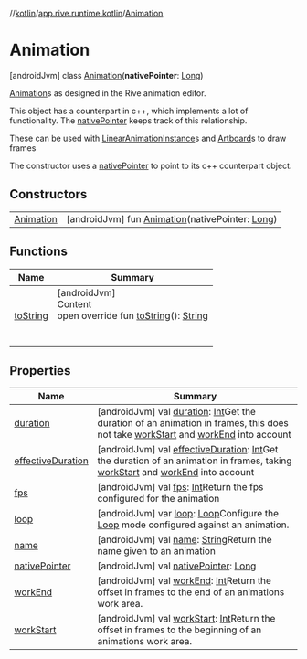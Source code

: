 //[kotlin](../../../index.md)/[app.rive.runtime.kotlin](../index.md)/[Animation](index.md)



# Animation  
 [androidJvm] class [Animation](index.md)(**nativePointer**: [Long](https://kotlinlang.org/api/latest/jvm/stdlib/kotlin/-long/index.html))

[Animation](index.md)s as designed in the Rive animation editor.



This object has a counterpart in c++, which implements a lot of functionality. The [nativePointer](native-pointer.md) keeps track of this relationship.



These can be used with [LinearAnimationInstance](../-linear-animation-instance/index.md)s and [Artboard](../-artboard/index.md)s to draw frames



The constructor uses a [nativePointer](native-pointer.md) to point to its c++ counterpart object.

   


## Constructors  
  
| | |
|---|---|
| <a name="app.rive.runtime.kotlin/Animation/Animation/#kotlin.Long/PointingToDeclaration/"></a>[Animation](-animation.md)| <a name="app.rive.runtime.kotlin/Animation/Animation/#kotlin.Long/PointingToDeclaration/"></a> [androidJvm] fun [Animation](-animation.md)(nativePointer: [Long](https://kotlinlang.org/api/latest/jvm/stdlib/kotlin/-long/index.html))   <br>|


## Functions  
  
|  Name |  Summary | 
|---|---|
| <a name="app.rive.runtime.kotlin/Animation/toString/#/PointingToDeclaration/"></a>[toString](to-string.md)| <a name="app.rive.runtime.kotlin/Animation/toString/#/PointingToDeclaration/"></a>[androidJvm]  <br>Content  <br>open override fun [toString](to-string.md)(): [String](https://kotlinlang.org/api/latest/jvm/stdlib/kotlin/-string/index.html)  <br><br><br>|


## Properties  
  
|  Name |  Summary | 
|---|---|
| <a name="app.rive.runtime.kotlin/Animation/duration/#/PointingToDeclaration/"></a>[duration](duration.md)| <a name="app.rive.runtime.kotlin/Animation/duration/#/PointingToDeclaration/"></a> [androidJvm] val [duration](duration.md): [Int](https://kotlinlang.org/api/latest/jvm/stdlib/kotlin/-int/index.html)Get the duration of an animation in frames, this does not take [workStart](work-start.md) and [workEnd](work-end.md) into account   <br>|
| <a name="app.rive.runtime.kotlin/Animation/effectiveDuration/#/PointingToDeclaration/"></a>[effectiveDuration](effective-duration.md)| <a name="app.rive.runtime.kotlin/Animation/effectiveDuration/#/PointingToDeclaration/"></a> [androidJvm] val [effectiveDuration](effective-duration.md): [Int](https://kotlinlang.org/api/latest/jvm/stdlib/kotlin/-int/index.html)Get the duration of an animation in frames, taking [workStart](work-start.md) and [workEnd](work-end.md) into account   <br>|
| <a name="app.rive.runtime.kotlin/Animation/fps/#/PointingToDeclaration/"></a>[fps](fps.md)| <a name="app.rive.runtime.kotlin/Animation/fps/#/PointingToDeclaration/"></a> [androidJvm] val [fps](fps.md): [Int](https://kotlinlang.org/api/latest/jvm/stdlib/kotlin/-int/index.html)Return the fps configured for the animation   <br>|
| <a name="app.rive.runtime.kotlin/Animation/loop/#/PointingToDeclaration/"></a>[loop](loop.md)| <a name="app.rive.runtime.kotlin/Animation/loop/#/PointingToDeclaration/"></a> [androidJvm] var [loop](loop.md): [Loop](../-loop/index.md)Configure the [Loop](../-loop/index.md) mode configured against an animation.   <br>|
| <a name="app.rive.runtime.kotlin/Animation/name/#/PointingToDeclaration/"></a>[name](name.md)| <a name="app.rive.runtime.kotlin/Animation/name/#/PointingToDeclaration/"></a> [androidJvm] val [name](name.md): [String](https://kotlinlang.org/api/latest/jvm/stdlib/kotlin/-string/index.html)Return the name given to an animation   <br>|
| <a name="app.rive.runtime.kotlin/Animation/nativePointer/#/PointingToDeclaration/"></a>[nativePointer](native-pointer.md)| <a name="app.rive.runtime.kotlin/Animation/nativePointer/#/PointingToDeclaration/"></a> [androidJvm] val [nativePointer](native-pointer.md): [Long](https://kotlinlang.org/api/latest/jvm/stdlib/kotlin/-long/index.html)   <br>|
| <a name="app.rive.runtime.kotlin/Animation/workEnd/#/PointingToDeclaration/"></a>[workEnd](work-end.md)| <a name="app.rive.runtime.kotlin/Animation/workEnd/#/PointingToDeclaration/"></a> [androidJvm] val [workEnd](work-end.md): [Int](https://kotlinlang.org/api/latest/jvm/stdlib/kotlin/-int/index.html)Return the offset in frames to the end of an animations work area.   <br>|
| <a name="app.rive.runtime.kotlin/Animation/workStart/#/PointingToDeclaration/"></a>[workStart](work-start.md)| <a name="app.rive.runtime.kotlin/Animation/workStart/#/PointingToDeclaration/"></a> [androidJvm] val [workStart](work-start.md): [Int](https://kotlinlang.org/api/latest/jvm/stdlib/kotlin/-int/index.html)Return the offset in frames to the beginning of an animations work area.   <br>|

